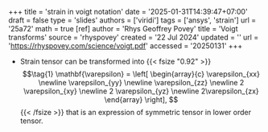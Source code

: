 +++
title = 'strain in voigt notation'
date = '2025-01-31T14:39:47+07:00'
draft = false
type = 'slides'
authors = ['viridi']
tags = ['ansys', 'strain']
url = '25a72'
math = true
[ref]
author = 'Rhys Geoffrey Povey'
title = 'Voigt transforms'
source = 'rhyspovey'
created = '22 Jul 2024'
updated = ''
url = 'https://rhyspovey.com/science/voigt.pdf'
accessed = '20250131'
+++
<!--mode-->

+ Strain tensor can be transformed into
{{< fsize "0.92" >}}
$$\tag{1}
\mathbf{\varepsilon} = \left[
\begin{array}{c}
\varepsilon_{xx} \newline
\varepsilon_{yy} \newline
\varepsilon_{zz} \newline
2 \varepsilon_{xy} \newline
2 \varepsilon_{yz} \newline
2\varepsilon_{zx}
\end{array}
\right],
$$
{{< /fsize >}}
that is an expression of symmetric tensor in lower order tensor.